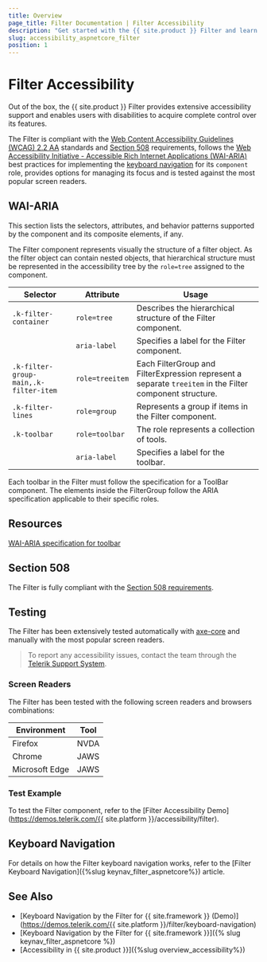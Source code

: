 ```yaml
---
title: Overview
page_title: Filter Documentation | Filter Accessibility
description: "Get started with the {{ site.product }} Filter and learn about its accessibility support for WAI-ARIA, Section 508, and WCAG 2.2."
slug: accessibility_aspnetcore_filter
position: 1
---
```


# Filter Accessibility

Out of the box, the {{ site.product }} Filter provides extensive accessibility support and enables users with disabilities to acquire complete control over its features.

The Filter is compliant with the [Web Content Accessibility Guidelines (WCAG) 2.2 AA](https://www.w3.org/TR/WCAG22/) standards and [Section 508](https://www.section508.gov/) requirements, follows the [Web Accessibility Initiative - Accessible Rich Internet Applications (WAI-ARIA)](https://www.w3.org/WAI/ARIA/apg/) best practices for implementing the [keyboard navigation](#keyboard-navigation) for its `component` role, provides options for managing its focus and is tested against the most popular screen readers.

## WAI-ARIA

This section lists the selectors, attributes, and behavior patterns supported by the component and its composite elements, if any.

The Filter component represents visually the structure of a filter object. As the filter object can contain nested objects, that hierarchical structure must be represented in the accessibility tree by the `role=tree` assigned to the component.

| Selector | Attribute | Usage |
| -------- | --------- | ----- |
| `.k-filter-container` | `role=tree` | Describes the hierarchical structure of the Filter component. |
|  | `aria-label` | Specifies a label for the Filter component. |
| `.k-filter-group-main,.k-filter-item` | `role=treeitem` | Each FilterGroup and FilterExpression represent a separate `treeitem` in the Filter component structure. |
| `.k-filter-lines` | `role=group` | Represents a group if items in the Filter component. |
| `.k-toolbar` | `role=toolbar` | The role represents a collection of tools. |
|  | `aria-label` | Specifies a label for the toolbar. |

Each toolbar in the Filter must follow the specification for a ToolBar component. The elements inside the FilterGroup follow the ARIA specification applicable to their specific roles.

## Resources

[WAI-ARIA specification for toolbar](https://www.w3.org/TR/wai-aria-1.2/#toolbar)

## Section 508

The Filter is fully compliant with the [Section 508 requirements](https://www.section508.gov/).

## Testing

The Filter has been extensively tested automatically with [axe-core](https://github.com/dequelabs/axe-core) and manually with the most popular screen readers.

> To report any accessibility issues, contact the team through the [Telerik Support System](https://www.telerik.com/account/support-center).

### Screen Readers

The Filter has been tested with the following screen readers and browsers combinations:

| Environment | Tool |
| ----------- | ---- |
| Firefox | NVDA |
| Chrome | JAWS |
| Microsoft Edge | JAWS |

### Test Example

To test the Filter component, refer to the [Filter Accessibility Demo](https://demos.telerik.com/{{ site.platform }}/accessibility/filter).

## Keyboard Navigation

For details on how the Filter keyboard navigation works, refer to the [Filter Keyboard Navigation]({%slug keynav_filter_aspnetcore%}) article.

## See Also

* [Keyboard Navigation by the Filter for {{ site.framework }} (Demo)](https://demos.telerik.com/{{ site.platform }}/filter/keyboard-navigation)
* [Keyboard Navigation by the Filter for {{ site.framework }}]({% slug keynav_filter_aspnetcore %})
* [Accessibility in {{ site.product }}]({%slug overview_accessibility%})